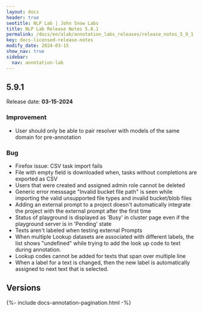 ```yaml
---
layout: docs
header: true
seotitle: NLP Lab | John Snow Labs
title: NLP Lab Release Notes 5.8.1
permalink: /docs/en/alab/annotation_labs_releases/release_notes_5_9_1
key: docs-licensed-release-notes
modify_date: 2024-03-15
show_nav: true
sidebar:
  nav: annotation-lab
---
```


<div class="h3-box" markdown="1">

## 5.9.1

Release date: **03-15-2024**

### Improvement
- User should only be able to pair resolver with models of the same domain for pre-annotation

### Bug
- Firefox issue: CSV task import fails
- File with empty field is downloaded when, tasks without completions are exported as CSV
- Users that were created and assigned admin role cannot be deleted
- Generic error messsage "Invalid bucket file path" is seen while importing the valid unsupported file types and invalid bucket/blob files
- Adding an external prompt to a project doesn't automatically integrate the project with the external prompt after the first time
- Status of playground is displayed as 'Busy' in cluster page even if the playground server is in 'Pending' state
- Texts aren't labeled when testing external Prompts
- When multiple Lookup datasets are associated with different labels, the list shows "undefined" while trying to add the look up code to text during annotation.
- Lookup codes cannot be added for texts that span over multiple line
- When a label for a text is changed, then the new label is automatically assigned to next text that is selected.

</div><div class="prev_ver h3-box" markdown="1">

## Versions

</div>

{%- include docs-annotation-pagination.html -%}
